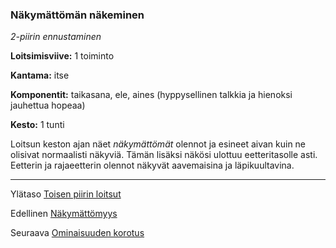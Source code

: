 ### Näkymättömän näkeminen

*2-piirin ennustaminen*

**Loitsimisviive:** 1 toiminto

**Kantama:** itse

**Komponentit:** taikasana, ele, aines (hyppysellinen talkkia ja hienoksi jauhettua hopeaa)

**Kesto:** 1 tunti

Loitsun keston ajan näet *näkymättömät* olennot ja esineet aivan kuin ne olisivat normaalisti näkyviä. Tämän lisäksi näkösi ulottuu eetteritasolle asti. Eetterin ja rajaeetterin olennot näkyvät aavemaisina ja läpikuultavina.

----

Ylätaso [Toisen piirin loitsut](2_piirin_loitsut.md)

Edellinen [Näkymättömyys](Näkymättömyys.md)

Seuraava [Ominaisuuden korotus](Ominaisuuden_korotus.md)

